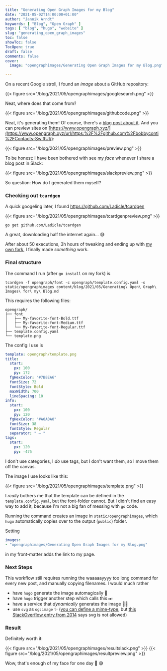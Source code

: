 ```yaml
---
title: "Generating Open Graph Images for my Blog"
date: "2021-05-02T14:00:00+01:00"
author: "Jannik Arndt"
keywords: [ "Blog", "Open Graph" ]
tags: [ "blog", "hugo", "website" ]
slug: "generating_open_graph_images"
toc: false
showToc: false
TocOpen: true
draft: false
comments: false
cover:
  image: "opengraphimages/Generating Open Graph Images for my Blog.png"

---
```


<!--more-->

On a recent Google stroll, I found an _image_ about a GitHub repository:

{{< figure src="/blog/2021/05/opengraphimages/googlesearch.png" >}}

Neat, where does that come from?

{{< figure src="/blog/2021/05/opengraphimages/githubcode.png" >}}

Neat, it's generating them! Of course, there's a [blog post about it](https://github.blog/2019-04-17-custom-open-graph-images-for-repositories/).
And you can preview sites on [https://www.opengraph.xyz/](https://www.opengraph.xyz/url/https:%2F%2Fgithub.com%2Fbobbyconti%2FContacts-SwiftUI/):

{{< figure src="/blog/2021/05/opengraphimages/preview.png" >}}

To be honest: I have been bothered with see my _face_ whenever I share a blog post in Slack:

{{< figure src="/blog/2021/05/opengraphimages/slackpreview.png" >}}

So question: How do I generated them myself?

### Checking out `tcardgen`

A quick googeling later, I found https://github.com/Ladicle/tcardgen

{{< figure src="/blog/2021/05/opengraphimages/tcardgenpreview.png" >}}

```shell
go get github.com/Ladicle/tcardgen
```

A great, downloading half the internet again… 😅 

After about 50 executions, 3h hours of tweaking and ending up with [my own fork](https://github.com/JannikArndt/tcardgen), I finally made _something_ work.

### Final structure

The command I run (after `go install` on my fork) is

```shell
tcardgen -f opengraph/font -c opengraph/template.config.yaml -o static/opengraphimages content/blog/2021/05/Generating\ Open\ Graph\ Images\ for\ my\ Blog.md
```

This requires the following files:

```
opengraph/
├── font
│   ├── My-favorite-font-Bold.ttf
│   ├── My-favorite-font-Medium.ttf
│   └── My-favorite-font-Regular.ttf
├── template.config.yaml
└── template.png
```

The config I use is

```yaml
template: opengraph/template.png
title:
  start:
    px: 100
    py: 172
  fgHexColor: "#7B8EA6"
  fontSize: 72
  fontStyle: Bold
  maxWidth: 700
  lineSpacing: 10
info:
  start:
    px: 100
    py: 120
  fgHexColor: "#A0A0A0"
  fontSize: 38
  fontStyle: Regular
  separator: " — "
tags:
  start:
    px: 120
    py: -475
```

I don't use categories, I _do_ use tags, but I don't want them, so I move them off the canvas.

The image I use looks like this:

{{< figure src="/blog/2021/05/opengraphimages/template.png" >}}

I _really_ bothers me that the template can be defined in the `template.config.yaml`, but the font-folder cannot. But I didn't find an easy way to add it, because I'm not a big fan of messing with `go` code.

Running the command creates an image in `static/opengraphimages`, which `hugo` automatically copies over to the output (`public`) folder.

Setting

```yaml
images:
- "opengraphimages/Generating Open Graph Images for my Blog.png"
```

in my front-matter adds the link to my page. 

### Next Steps

This workflow still requires running the waaaaayyyy too long command for every new post, and manually copying filenames. I would much rather

* have `hugo` generate the image automagically 🧙
* have `hugo` trigger another step which calls this ⏭
* have a service that _dynamically_ generates the image 🧑‍🎨
* use `svg` as `og:image` ✨ ([you can define a mime-type](https://ogp.me/#structured), but [this StackOverflow entry from 2014](https://stackoverflow.com/questions/21636503/use-svg-as-ogimage) says svg is not allowed)

### Result

Definitely worth it:

{{< figure src="/blog/2021/05/opengraphimages/resultslack.png" >}}
{{< figure src="/blog/2021/05/opengraphimages/resultpreview.png" >}}

Wow, that's enough of my face for one day 😬 😅 